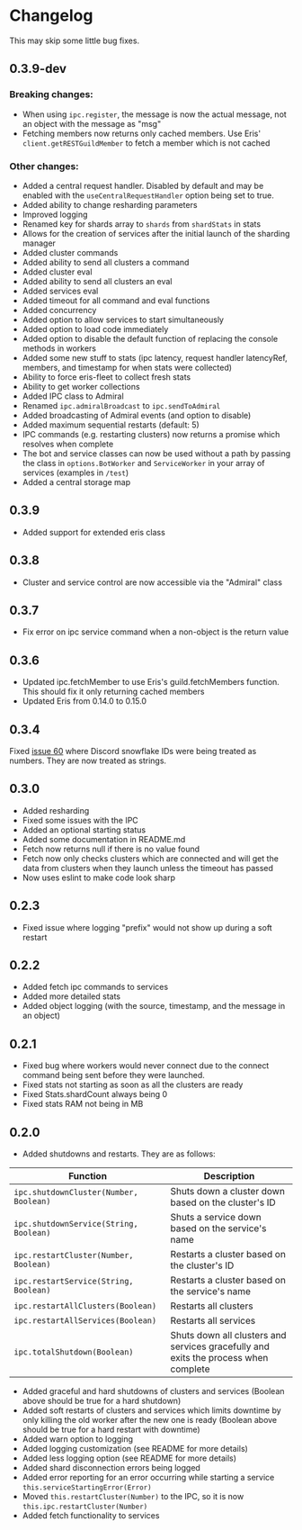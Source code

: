 # Changelog

This may skip some little bug fixes.

## 0.3.9-dev

### Breaking changes:

- When using `ipc.register`, the message is now the actual message, not an object with the message as "msg"
- Fetching members now returns only cached members. Use Eris' `client.getRESTGuildMember` to fetch a member which is not cached

### Other changes:

- Added a central request handler. Disabled by default and may be enabled with the `useCentralRequestHandler` option being set to true.
- Added ability to change resharding parameters
- Improved logging
- Renamed key for shards array to `shards` from `shardStats` in stats
- Allows for the creation of services after the initial launch of the sharding manager
- Added cluster commands
- Added ability to send all clusters a command
- Added cluster eval
- Added ability to send all clusters an eval
- Added services eval
- Added timeout for all command and eval functions
- Added concurrency
- Added option to allow services to start simultaneously
- Added option to load code immediately
- Added option to disable the default function of replacing the console methods in workers
- Added some new stuff to stats (ipc latency, request handler latencyRef, members, and timestamp for when stats were collected)
- Ability to force eris-fleet to collect fresh stats
- Ability to get worker collections
- Added IPC class to Admiral
- Renamed `ipc.admiralBroadcast` to `ipc.sendToAdmiral`
- Added broadcasting of Admiral events (and option to disable)
- Added maximum sequential restarts (default: 5)
- IPC commands (e.g. restarting clusters) now returns a promise which resolves when complete
- The bot and service classes can now be used without a path by passing the class in `options.BotWorker` and `ServiceWorker` in your array of services (examples in `/test`)
- Added a central storage map

## 0.3.9
- Added support for extended eris class

## 0.3.8
- Cluster and service control are now accessible via the "Admiral" class

## 0.3.7
- Fix error on ipc service command when a non-object is the return value

## 0.3.6
- Updated ipc.fetchMember to use Eris's guild.fetchMembers function. This should fix it only returning cached members
- Updated Eris from 0.14.0 to 0.15.0

## 0.3.4
Fixed [issue 60](https://github.com/danclay/eris-fleet/issues/60) where Discord snowflake IDs were being treated as numbers. They are now treated as strings.

## 0.3.0
- Added resharding
- Fixed some issues with the IPC
- Added an optional starting status
- Added some documentation in README.md
- Fetch now returns null if there is no value found
- Fetch now only checks clusters which are connected and will get the data from clusters when they launch unless the timeout has passed
- Now uses eslint to make code look sharp

## 0.2.3
- Fixed issue where logging "prefix" would not show up during a soft restart

## 0.2.2
- Added fetch ipc commands to services
- Added more detailed stats
- Added object logging (with the source, timestamp, and the message in an object)

## 0.2.1

- Fixed bug where workers would never connect due to the connect command being sent before they were launched.
- Fixed stats not starting as soon as all the clusters are ready
- Fixed Stats.shardCount always being 0
- Fixed stats RAM not being in MB

## 0.2.0

- Added shutdowns and restarts. They are as follows:

| Function | Description |
|-|-|
| `ipc.shutdownCluster(Number, Boolean)` | Shuts down a cluster down based on the cluster's ID |
| `ipc.shutdownService(String, Boolean)` | Shuts a service down based on the service's name |
| `ipc.restartCluster(Number, Boolean)` | Restarts a cluster based on the cluster's ID |
| `ipc.restartService(String, Boolean)` | Restarts a cluster based on the service's name |
| `ipc.restartAllClusters(Boolean)` | Restarts all clusters |
| `ipc.restartAllServices(Boolean)` | Restarts all services |
| `ipc.totalShutdown(Boolean)` | Shuts down all clusters and services gracefully and exits the process when complete |

- Added graceful and hard shutdowns of clusters and services (Boolean above should be true for a hard shutdown)
- Added soft restarts of clusters and services which limits downtime by only killing the old worker after the new one is ready (Boolean above should be true for a hard restart with downtime)
- Added warn option to logging
- Added logging customization (see README for more details)
- Added less logging option (see README for more details)
- Added shard disconnection errors being logged
- Added error reporting for an error occurring while starting a service `this.serviceStartingError(Error)`
- Moved `this.restartCluster(Number)` to the IPC, so it is now `this.ipc.restartCluster(Number)`
- Added fetch functionality to services